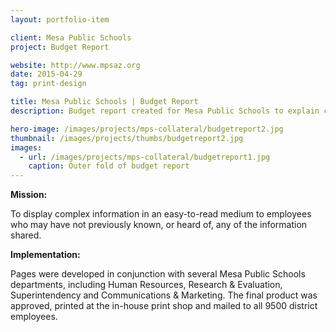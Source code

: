 ```yaml
---
layout: portfolio-item

client: Mesa Public Schools
project: Budget Report

website: http://www.mpsaz.org
date: 2015-04-29
tag: print-design

title: Mesa Public Schools | Budget Report
description: Budget report created for Mesa Public Schools to explain changes in state educational funding and what they mean to employees. Report was printed and distributed to all 9500 employees.

hero-image: /images/projects/mps-collateral/budgetreport2.jpg
thumbnail: /images/projects/thumbs/budgetreport2.jpg
images:
  - url: /images/projects/mps-collateral/budgetreport1.jpg
    caption: Outer fold of budget report
---
```


**Mission:**

  To display complex information in an easy-to-read medium to employees who may have not previously known, or heard of, any of the information shared.

**Implementation:**

  Pages were developed in conjunction with several Mesa Public Schools departments, including Human Resources, Research & Evaluation, Superintendency and Communications & Marketing. The final product was approved, printed at the in-house print shop and mailed to all 9500 district employees.